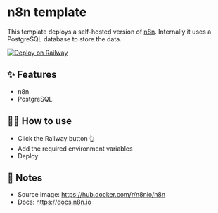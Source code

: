 # n8n template

This template deploys a self-hosted version of [n8n](https://n8n.io/). Internally it uses a PostgreSQL database to store the data.

[![Deploy on Railway](https://railway.app/button.svg)](https://railway.app/template/EfkjX2?referralCode=lJoDnn)

## ✨ Features

- n8n
- PostgreSQL

## 💁‍♀️ How to use

- Click the Railway button 👆
- Add the required environment variables
- Deploy

## 📝 Notes

- Source image: https://hub.docker.com/r/n8nio/n8n
- Docs: https://docs.n8n.io
